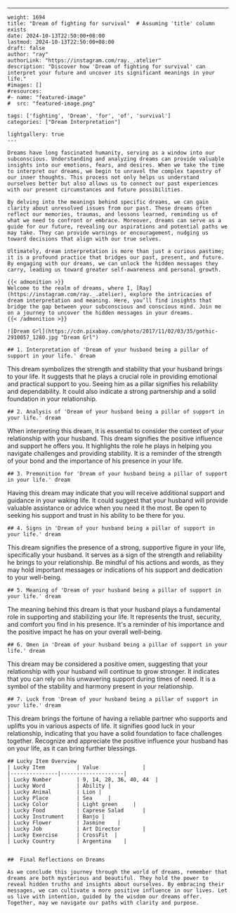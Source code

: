 ---
    weight: 1694
    title: "Dream of fighting for survival"  # Assuming 'title' column exists
    date: 2024-10-13T22:50:00+08:00
    lastmod: 2024-10-13T22:50:00+08:00
    draft: false
    author: "ray"
    authorLink: "https://instagram.com/ray._.atelier"
    description: "Discover how 'Dream of fighting for survival' can interpret your future and uncover its significant meanings in your life."
    #images: []
    #resources:
    #- name: "featured-image"
    #  src: "featured-image.png"
    
    tags: ['fighting', 'Dream', 'for', 'of', 'survival']
    categories: ["Dream Interpretation"]
    
    lightgallery: true
    ---
    
    Dreams have long fascinated humanity, serving as a window into our subconscious. Understanding and analyzing dreams can provide valuable insights into our emotions, fears, and desires. When we take the time to interpret our dreams, we begin to unravel the complex tapestry of our inner thoughts. This process not only helps us understand ourselves better but also allows us to connect our past experiences with our present circumstances and future possibilities.
    
    By delving into the meanings behind specific dreams, we can gain clarity about unresolved issues from our past. These dreams often reflect our memories, traumas, and lessons learned, reminding us of what we need to confront or embrace. Moreover, dreams can serve as a guide for our future, revealing our aspirations and potential paths we may take. They can provide warnings or encouragement, nudging us toward decisions that align with our true selves.
    
    Ultimately, dream interpretation is more than just a curious pastime; it is a profound practice that bridges our past, present, and future. By engaging with our dreams, we can unlock the hidden messages they carry, leading us toward greater self-awareness and personal growth.
    
    {{< admonition >}}
    Welcome to the realm of dreams, where I, [Ray](https://instagram.com/ray._.atelier), explore the intricacies of dream interpretation and meaning. Here, you’ll find insights that bridge the gap between your subconscious and conscious mind. Join me on a journey to uncover the hidden messages in your dreams.
    {{< /admonition >}}
    
    ![Dream Grl](https://cdn.pixabay.com/photo/2017/11/02/03/35/gothic-2910057_1280.jpg "Dream Grl")
    
    ## 1. Interpretation of 'Dream of your husband being a pillar of support in your life.' dream
    
This dream symbolizes the strength and stability that your husband brings to your life. It suggests that he plays a crucial role in providing emotional and practical support to you. Seeing him as a pillar signifies his reliability and dependability. It could also indicate a strong partnership and a solid foundation in your relationship.
    
    ## 2. Analysis of 'Dream of your husband being a pillar of support in your life.' dream
    
When interpreting this dream, it is essential to consider the context of your relationship with your husband. This dream signifies the positive influence and support he offers you. It highlights the role he plays in helping you navigate challenges and providing stability. It is a reminder of the strength of your bond and the importance of his presence in your life.
    
    ## 3. Premonition for 'Dream of your husband being a pillar of support in your life.' dream
    
Having this dream may indicate that you will receive additional support and guidance in your waking life. It could suggest that your husband will provide valuable assistance or advice when you need it the most. Be open to seeking his support and trust in his ability to be there for you.
    
    ## 4. Signs in 'Dream of your husband being a pillar of support in your life.' dream
    
This dream signifies the presence of a strong, supportive figure in your life, specifically your husband. It serves as a sign of the strength and reliability he brings to your relationship. Be mindful of his actions and words, as they may hold important messages or indications of his support and dedication to your well-being.
    
    ## 5. Meaning of 'Dream of your husband being a pillar of support in your life.' dream
    
The meaning behind this dream is that your husband plays a fundamental role in supporting and stabilizing your life. It represents the trust, security, and comfort you find in his presence. It's a reminder of his importance and the positive impact he has on your overall well-being.
    
    ## 6. Omen in 'Dream of your husband being a pillar of support in your life.' dream
    
This dream may be considered a positive omen, suggesting that your relationship with your husband will continue to grow stronger. It indicates that you can rely on his unwavering support during times of need. It is a symbol of the stability and harmony present in your relationship.
    
    ## 7. Luck from 'Dream of your husband being a pillar of support in your life.' dream
    
This dream brings the fortune of having a reliable partner who supports and uplifts you in various aspects of life. It signifies good luck in your relationship, indicating that you have a solid foundation to face challenges together. Recognize and appreciate the positive influence your husband has on your life, as it can bring further blessings.
    
    ## Lucky Item Overview
    | Lucky Item          | Value              |
    |---------------|--------------------|
    | Lucky Number        | 9, 14, 28, 36, 40, 44  |
    | Lucky Word          | Ability |
    | Lucky Animal        | Lion |
    | Lucky Place         | Sea     |
    | Lucky Color         | Light green     |
    | Lucky Food          | Caprese Salad      |
    | Lucky Instrument    | Banjo |
    | Lucky Flower        | Jasmine    |
    | Lucky Job           | Art Director       |
    | Lucky Exercise      | CrossFit  |
    | Lucky Country       | Argentina    |
    
    
    ##  Final Reflections on Dreams
    
    As we conclude this journey through the world of dreams, remember that dreams are both mysterious and beautiful. They hold the power to reveal hidden truths and insights about ourselves. By embracing their messages, we can cultivate a more positive influence in our lives. Let us live with intention, guided by the wisdom our dreams offer. Together, may we navigate our paths with clarity and purpose.
    